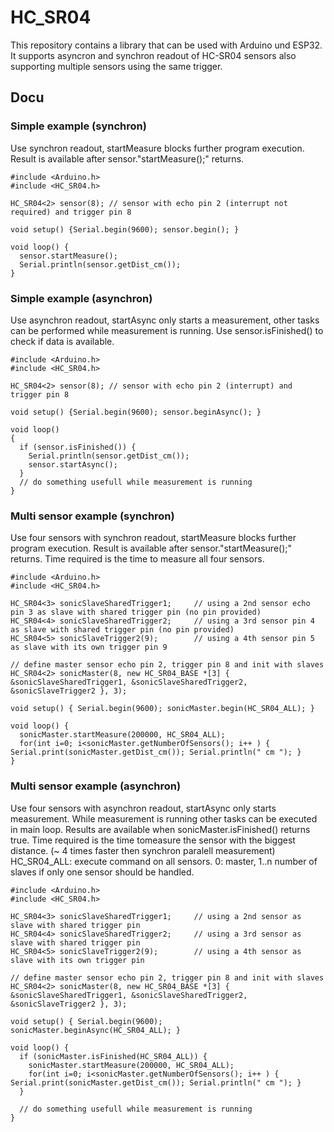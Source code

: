 # HC_SR04

This repository contains a library that can be used with Arduino und ESP32. It supports asyncron and synchron readout of HC-SR04 sensors also supporting multiple sensors using the same trigger.

## Docu

### Simple example (synchron)
Use synchron readout, startMeasure blocks further program execution.
Result is available after sensor."startMeasure();" returns.

    #include <Arduino.h>
    #include <HC_SR04.h>

    HC_SR04<2> sensor(8); // sensor with echo pin 2 (interrupt not required) and trigger pin 8

    void setup() {Serial.begin(9600); sensor.begin(); }

    void loop() {
      sensor.startMeasure();
      Serial.println(sensor.getDist_cm());
    }

### Simple example (asynchron)
Use asynchron readout, startAsync only starts a measurement, other tasks can be performed while measurement is running.
Use sensor.isFinished() to check if data is available.

    #include <Arduino.h>
    #include <HC_SR04.h>

    HC_SR04<2> sensor(8); // sensor with echo pin 2 (interrupt) and trigger pin 8

    void setup() {Serial.begin(9600); sensor.beginAsync(); }

    void loop()
    {
      if (sensor.isFinished()) {
        Serial.println(sensor.getDist_cm());
        sensor.startAsync();
      }
      // do something usefull while measurement is running
    }

### Multi sensor example (synchron)
Use four sensors with synchron readout, startMeasure blocks further program execution.
Result is available after sensor."startMeasure();" returns. Time required is the time 
to measure all four sensors.

    #include <Arduino.h>
    #include <HC_SR04.h>

    HC_SR04<3> sonicSlaveSharedTrigger1;     // using a 2nd sensor echo pin 3 as slave with shared trigger pin (no pin provided)
    HC_SR04<4> sonicSlaveSharedTrigger2;     // using a 3rd sensor pin 4 as slave with shared trigger pin (no pin provided)
    HC_SR04<5> sonicSlaveTrigger2(9);        // using a 4th sensor pin 5 as slave with its own trigger pin 9

    // define master sensor echo pin 2, trigger pin 8 and init with slaves
    HC_SR04<2> sonicMaster(8, new HC_SR04_BASE *[3] { &sonicSlaveSharedTrigger1, &sonicSlaveSharedTrigger2, &sonicSlaveTrigger2 }, 3);

    void setup() { Serial.begin(9600); sonicMaster.begin(HC_SR04_ALL); }

    void loop() {
      sonicMaster.startMeasure(200000, HC_SR04_ALL);
      for(int i=0; i<sonicMaster.getNumberOfSensors(); i++ ) { Serial.print(sonicMaster.getDist_cm()); Serial.println(" cm "); }
    }


### Multi sensor example (asynchron)
Use four sensors with asynchron readout, startAsync only starts measurement. While measurement is running other tasks can be executed in main loop.
Results are available when sonicMaster.isFinished() returns true.
Time required is the time tomeasure the sensor with the biggest distance. (~ 4 times faster then synchron paralell measurement)
HC_SR04_ALL: execute command on all sensors. 0: master, 1..n number of slaves if only one sensor should be handled.

    #include <Arduino.h>
    #include <HC_SR04.h>

    HC_SR04<3> sonicSlaveSharedTrigger1;     // using a 2nd sensor as slave with shared trigger pin
    HC_SR04<4> sonicSlaveSharedTrigger2;     // using a 3rd sensor as slave with shared trigger pin
    HC_SR04<5> sonicSlaveTrigger2(9);        // using a 4th sensor as slave with its own trigger pin

    // define master sensor echo pin 2, trigger pin 8 and init with slaves
    HC_SR04<2> sonicMaster(8, new HC_SR04_BASE *[3] { &sonicSlaveSharedTrigger1, &sonicSlaveSharedTrigger2, &sonicSlaveTrigger2 }, 3);

    void setup() { Serial.begin(9600); sonicMaster.beginAsync(HC_SR04_ALL); }

    void loop() {
      if (sonicMaster.isFinished(HC_SR04_ALL)) {
        sonicMaster.startMeasure(200000, HC_SR04_ALL);
        for(int i=0; i<sonicMaster.getNumberOfSensors(); i++ ) { Serial.print(sonicMaster.getDist_cm()); Serial.println(" cm "); }
      }

      // do something usefull while measurement is running
    }
